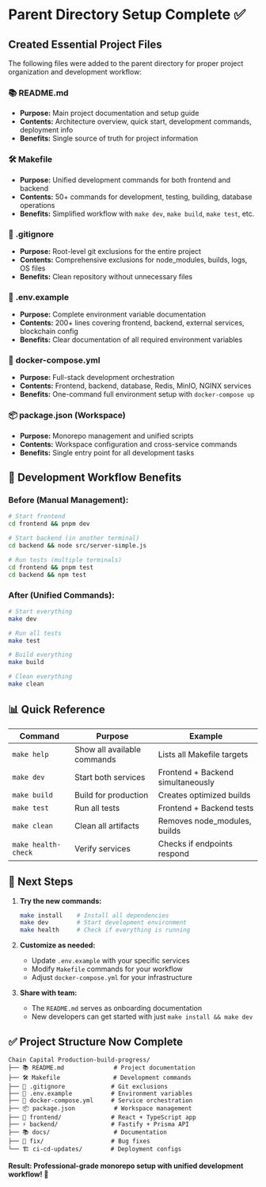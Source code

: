 # Parent Directory Setup Complete ✅

## Created Essential Project Files

The following files were added to the parent directory for proper project organization and development workflow:

### 📚 **README.md** 
- **Purpose:** Main project documentation and setup guide
- **Contents:** Architecture overview, quick start, development commands, deployment info
- **Benefits:** Single source of truth for project information

### 🛠️ **Makefile**
- **Purpose:** Unified development commands for both frontend and backend
- **Contents:** 50+ commands for development, testing, building, database operations
- **Benefits:** Simplified workflow with `make dev`, `make build`, `make test`, etc.

### 🙈 **.gitignore**
- **Purpose:** Root-level git exclusions for the entire project
- **Contents:** Comprehensive exclusions for node_modules, builds, logs, OS files
- **Benefits:** Clean repository without unnecessary files

### 🔐 **.env.example**
- **Purpose:** Complete environment variable documentation
- **Contents:** 200+ lines covering frontend, backend, external services, blockchain config
- **Benefits:** Clear documentation of all required environment variables

### 🐳 **docker-compose.yml**
- **Purpose:** Full-stack development orchestration
- **Contents:** Frontend, backend, database, Redis, MinIO, NGINX services
- **Benefits:** One-command full environment setup with `docker-compose up`

### 📦 **package.json** (Workspace)
- **Purpose:** Monorepo management and unified scripts
- **Contents:** Workspace configuration and cross-service commands
- **Benefits:** Single entry point for all development tasks

## 🎯 **Development Workflow Benefits**

### **Before (Manual Management):**
```bash
# Start frontend
cd frontend && pnpm dev

# Start backend (in another terminal)
cd backend && node src/server-simple.js

# Run tests (multiple terminals)
cd frontend && pnpm test
cd backend && npm test
```

### **After (Unified Commands):**
```bash
# Start everything
make dev

# Run all tests
make test

# Build everything
make build

# Clean everything
make clean
```

## 📊 **Quick Reference**

| Command | Purpose | Example |
|---------|---------|---------|
| `make help` | Show all available commands | Lists all Makefile targets |
| `make dev` | Start both services | Frontend + Backend simultaneously |
| `make build` | Build for production | Creates optimized builds |
| `make test` | Run all tests | Frontend + Backend tests |
| `make clean` | Clean all artifacts | Removes node_modules, builds |
| `make health-check` | Verify services | Checks if endpoints respond |

## 🚀 **Next Steps**

1. **Try the new commands:**
   ```bash
   make install    # Install all dependencies
   make dev        # Start development environment
   make health     # Check if everything is running
   ```

2. **Customize as needed:**
   - Update `.env.example` with your specific services
   - Modify `Makefile` commands for your workflow
   - Adjust `docker-compose.yml` for your infrastructure

3. **Share with team:**
   - The `README.md` serves as onboarding documentation
   - New developers can get started with just `make install && make dev`

## ✅ **Project Structure Now Complete**

```
Chain Capital Production-build-progress/
├── 📚 README.md              # Project documentation
├── 🛠️ Makefile               # Development commands  
├── 🙈 .gitignore             # Git exclusions
├── 🔐 .env.example           # Environment variables
├── 🐳 docker-compose.yml     # Service orchestration
├── 📦 package.json           # Workspace management
├── 🎨 frontend/              # React + TypeScript app
├── ⚡ backend/               # Fastify + Prisma API  
├── 📚 docs/                  # Documentation
├── 🔧 fix/                   # Bug fixes
└── 🏗️ ci-cd-updates/        # Deployment configs
```

**Result: Professional-grade monorepo setup with unified development workflow! 🎉**
